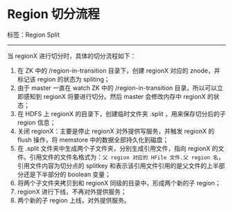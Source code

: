 # Region 切分流程

标签：Region Split

---

当 regionX 进行切分时，具体的切分流程如下：
1. 在 ZK 中的 /region-in-transition 目录下，创建 regionX 对应的 znode，并标记该 region 的状态为 spliting；
2. 由于 master 一直在 watch ZK 中的 /region-in-transition 目录，所以可以立即感知到 regionX 将要进行切分。然后 master 会修改内存中 regionX 的状态；
3. 在 HDFS 上 regionX 的目录下，创建临时文件夹 .split ，用来保存切分后的子 region 信息；
4. 关闭 regionX：主要是停止 regionX 对外提供写服务，并触发 regionX 的 flush 操作，将 memstore 中的数据全部持久化到磁盘；
5. 在 .split 文件夹中生成两个子文件夹，分别生成引用文件，指向 regionX 的文件。引用文件的文件名格式为：`父 region 对应的 HFile 文件.父 region 名`，引用文件内容为切分点的 splitkey 和表示该引用文件引用的是父文件的上半部分还是下半部分的 boolean 变量；
6. 将两个子文件夹拷贝到和 regionX 同级的目录中，形成两个新的子 region；
7. regionX 进行下线，不再对外提供服务；
8. 两个新的子 region 上线，对外提供服务。